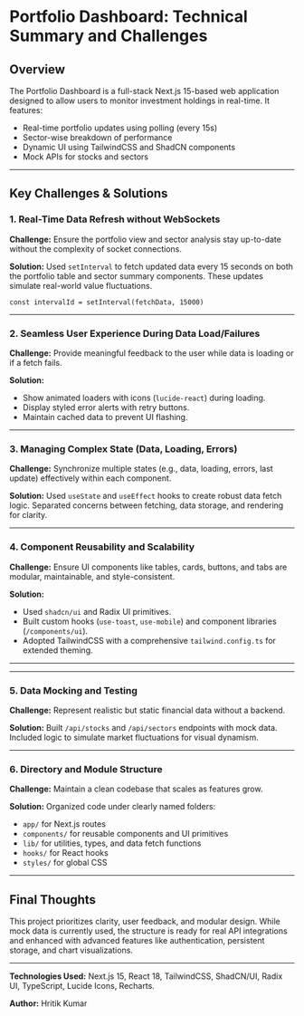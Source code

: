 # Portfolio Dashboard: Technical Summary and Challenges

## Overview

The Portfolio Dashboard is a full-stack Next.js 15-based web application designed to allow users to monitor investment holdings in real-time. It features:

* Real-time portfolio updates using polling (every 15s)
* Sector-wise breakdown of performance
* Dynamic UI using TailwindCSS and ShadCN components
* Mock APIs for stocks and sectors

---

## Key Challenges & Solutions

### 1. **Real-Time Data Refresh without WebSockets**

**Challenge:** Ensure the portfolio view and sector analysis stay up-to-date without the complexity of socket connections.

**Solution:** Used `setInterval` to fetch updated data every 15 seconds on both the portfolio table and sector summary components. These updates simulate real-world value fluctuations.

```tsx
const intervalId = setInterval(fetchData, 15000)
```

---

### 2. **Seamless User Experience During Data Load/Failures**

**Challenge:** Provide meaningful feedback to the user while data is loading or if a fetch fails.

**Solution:**

* Show animated loaders with icons (`lucide-react`) during loading.
* Display styled error alerts with retry buttons.
* Maintain cached data to prevent UI flashing.

---

### 3. **Managing Complex State (Data, Loading, Errors)**

**Challenge:** Synchronize multiple states (e.g., data, loading, errors, last update) effectively within each component.

**Solution:** Used `useState` and `useEffect` hooks to create robust data fetch logic. Separated concerns between fetching, data storage, and rendering for clarity.

---

### 4. **Component Reusability and Scalability**

**Challenge:** Ensure UI components like tables, cards, buttons, and tabs are modular, maintainable, and style-consistent.

**Solution:**

* Used `shadcn/ui` and Radix UI primitives.
* Built custom hooks (`use-toast`, `use-mobile`) and component libraries (`/components/ui`).
* Adopted TailwindCSS with a comprehensive `tailwind.config.ts` for extended theming.

---

---

### 5. **Data Mocking and Testing**

**Challenge:** Represent realistic but static financial data without a backend.

**Solution:** Built `/api/stocks` and `/api/sectors` endpoints with mock data. Included logic to simulate market fluctuations for visual dynamism.

---

### 6. **Directory and Module Structure**

**Challenge:** Maintain a clean codebase that scales as features grow.

**Solution:** Organized code under clearly named folders:

* `app/` for Next.js routes
* `components/` for reusable components and UI primitives
* `lib/` for utilities, types, and data fetch functions
* `hooks/` for React hooks
* `styles/` for global CSS

---

## Final Thoughts

This project prioritizes clarity, user feedback, and modular design. While mock data is currently used, the structure is ready for real API integrations and enhanced with advanced features like authentication, persistent storage, and chart visualizations.

---

**Technologies Used:** Next.js 15, React 18, TailwindCSS, ShadCN/UI, Radix UI, TypeScript, Lucide Icons, Recharts.

**Author:** Hritik Kumar
